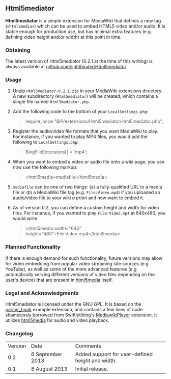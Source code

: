 ## Html5mediator ##
**Html5mediator** is a simple extension for MediaWiki that defines a new tag (`<html5media>`) which can be used to embed HTML5 video and/or audio.  It is stable enough for production use, but has minimal extra features (e.g. defining video height and/or width) at this point in time.

### Obtaining ###
The latest version of Html5mediator (0.2.1 at the time of this writing) is always available at [github.com/lightbinder/Html5mediator](https://github.com/lightbinder/Html5mediator).

### Usage ###
1. Unzip `Html5mediator-0.2.1.zip` in your MediaWiki extensions directory.  A new subdirectory (`Html5mediator`) will be created, which contains a single file named `Html5mediator.php`.
2. Add the following code to the bottom of your `LocalSettings.php`:

	> require_once "$IP/extensions/Html5mediatorHtml5mediator.php";
3. Register the audio/video file formats that you want MediaWiki to play.  For instance, if you wanted to play MP4 files, you would add the following to `LocalSettings.php`:

	> $wgFileExtensions[] = 'mp4';
4. When you want to embed a video or audio file onto a wiki page, you can now use the following markup:
 
	> &lt;html5media&gt;mediafile&lt;/html5media&gt; 
5. `mediafile` can be one of two things: (a) a fully-qualified URL to a media file or (b) a MediaWiki file tag (e.g. `File:Video.mp4`) if you uploaded an audio/video file to your wiki *a priori* and now want to embed it.
6. As of version 0.2, you can define a custom height and width for video files.  For instance, if you wanted to play `File:Video.mp4` at 640x480, you would write:

	> &lt;html5media width="640" height="480"&gt;File:Video.mp4&lt;/html5media&gt;
	
### Planned Functionality ###
If there is enough demand for such functionality, future versions may allow for video embedding from popular video streaming site sources (e.g. YouTube), as well as some of the more advanced features (e.g. automatically serving different versions of video files depending on the user's device) that are present in [html5media](http://html5media.info/) itself.

### Legal and Acknowledgments ###
Html5mediator is licensed under the GNU GPL.  It is based on the [parser_hook](https://svn.wikimedia.org/viewvc/mediawiki/trunk/extensions/examples/) example extension, and contains a few lines of code shamelessly borrowed from Swiftlytilting's [MediawikiPlayer](http://www.mediawiki.org/wiki/Extension:MediawikiPlayer) extension.  It utilizes [html5media](http://html5media.info/) for audio and video playback.

### Changelog ###
<table>
	<tr>
		<td>Version</td>
		<td>Date</td>
		<td>Comments</td>
	</tr>
	<tr>
		<td>0.2</td>
		<td>6 September 2013</td>
		<td>Added support for user-defined height and width.</td>
	</tr>
	<tr>
		<td>0.1</td>
		<td>8 August 2013</td>
		<td>Initial release.</td>
	</tr>
</table>
